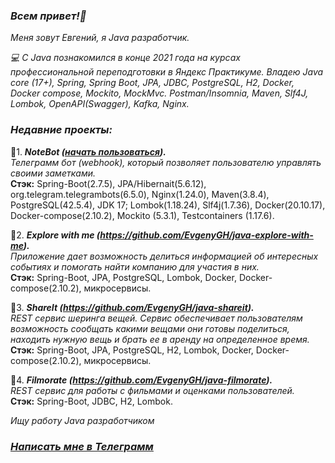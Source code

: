 ### _Всем привет!👋_
_Меня зовут Евгений, я Java разработчик._     

_💻 С Java познакомился в конце 2021 года на курсах профессиональной переподготовки в Яндекс Практикуме. 
Владею Java core (17+), Spring, Spring Boot, JPA, JDBC, PostgreSQL, H2, Docker, Docker compose, 
Mockito, MockMvc. Postman/Insomnia, Maven, Slf4J, Lombok, OpenAPI(Swagger), Kafka, Nginx._

### _Недавние проекты:_  

📢1. ___NoteBot ([начать пользоваться](https://t.me/try_my_note_bot)).___    
_Телеграмм бот (webhook), который позволяет пользователю управлять своими заметками._    
**Стэк:** Spring-Boot(2.7.5), JPA/Hibernait(5.6.12), org.telegram.telegrambots(6.5.0), Nginx(1.24.0), Maven(3.8.4), PostgreSQL(42.5.4), JDK 17; Lombok(1.18.24), Slf4j(1.7.36), Docker(20.10.17), Docker-compose(2.10.2), Mockito (5.3.1), Testcontainers (1.17.6).

📢2. ___Explore with me (https://github.com/EvgenyGH/java-explore-with-me).___  
_Приложение дает возможность делиться информацией об интересных событиях и помогать найти 
компанию для участия в них._    
**Стэк:** Spring-Boot, JPA, PostgreSQL, Lombok, Docker, Docker-compose(2.10.2), микросервисы.

📢3. ___ShareIt (https://github.com/EvgenyGH/java-shareit).___   
_REST сервис шеринга вещей. Сервис обеспечивает пользователям возможность сообщать какими вещами 
они готовы поделиться, находить нужную вещь и брать ее в аренду на определенное время._  
**Стэк:** Spring-Boot, JPA, PostgreSQL, H2, Lombok, Docker, Docker-compose(2.10.2), микросервисы.

📢4. ___Filmorate (https://github.com/EvgenyGH/java-filmorate).___  
_REST сервис для работы с фильмами и оценками пользователей._   
**Стэк:** Spring-Boot, JDBC, H2, Lombok.
  
_Ищу работу Java разработчиком_
### _[Написать мне в Телеграмм](https://t.me/SurkovEV)_
